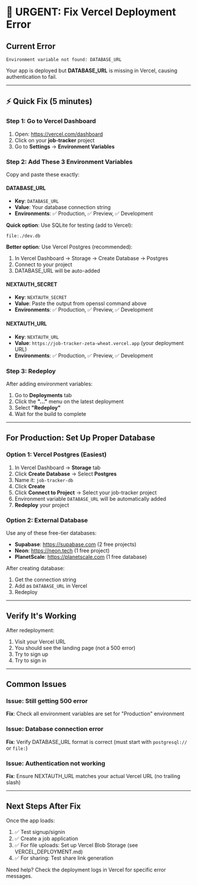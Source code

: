 # 🚨 URGENT: Fix Vercel Deployment Error

## Current Error
```
Environment variable not found: DATABASE_URL
```

Your app is deployed but **DATABASE_URL** is missing in Vercel, causing authentication to fail.

---

## ⚡ Quick Fix (5 minutes)

### Step 1: Go to Vercel Dashboard

1. Open: https://vercel.com/dashboard
2. Click on your **job-tracker** project
3. Go to **Settings** → **Environment Variables**

### Step 2: Add These 3 Environment Variables

Copy and paste these exactly:

#### DATABASE_URL
- **Key**: `DATABASE_URL`
- **Value**: Your database connection string
- **Environments**: ✅ Production, ✅ Preview, ✅ Development

**Quick option**: Use SQLite for testing (add to Vercel):
```
file:./dev.db
```

**Better option**: Use Vercel Postgres (recommended):
1. In Vercel Dashboard → Storage → Create Database → Postgres
2. Connect to your project
3. DATABASE_URL will be auto-added

#### NEXTAUTH_SECRET
- **Key**: `NEXTAUTH_SECRET`
- **Value**: Paste the output from openssl command above
- **Environments**: ✅ Production, ✅ Preview, ✅ Development

#### NEXTAUTH_URL
- **Key**: `NEXTAUTH_URL`  
- **Value**: `https://job-tracker-zeta-wheat.vercel.app` (your deployment URL)
- **Environments**: ✅ Production, ✅ Preview, ✅ Development

### Step 3: Redeploy

After adding environment variables:
1. Go to **Deployments** tab
2. Click the **"..."** menu on the latest deployment
3. Select **"Redeploy"**
4. Wait for the build to complete

---

## For Production: Set Up Proper Database

### Option 1: Vercel Postgres (Easiest)

1. In Vercel Dashboard → **Storage** tab
2. Click **Create Database** → Select **Postgres**
3. Name it: `job-tracker-db`
4. Click **Create**
5. Click **Connect to Project** → Select your job-tracker project
6. Environment variable `DATABASE_URL` will be automatically added
7. **Redeploy** your project

### Option 2: External Database

Use any of these free-tier databases:
- **Supabase**: https://supabase.com (2 free projects)
- **Neon**: https://neon.tech (1 free project)
- **PlanetScale**: https://planetscale.com (1 free database)

After creating database:
1. Get the connection string
2. Add as `DATABASE_URL` in Vercel
3. Redeploy

---

## Verify It's Working

After redeployment:
1. Visit your Vercel URL
2. You should see the landing page (not a 500 error)
3. Try to sign up
4. Try to sign in

---

## Common Issues

### Issue: Still getting 500 error
**Fix**: Check all environment variables are set for "Production" environment

### Issue: Database connection error
**Fix**: Verify DATABASE_URL format is correct (must start with `postgresql://` or `file:`)

### Issue: Authentication not working
**Fix**: Ensure NEXTAUTH_URL matches your actual Vercel URL (no trailing slash)

---

## Next Steps After Fix

Once the app loads:
1. ✅ Test signup/signin
2. ✅ Create a job application  
3. ✅ For file uploads: Set up Vercel Blob Storage (see VERCEL_DEPLOYMENT.md)
4. ✅ For sharing: Test share link generation

Need help? Check the deployment logs in Vercel for specific error messages.

